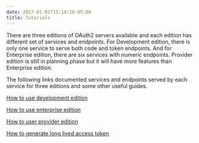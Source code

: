 ```yaml
---
date: 2017-01-01T15:14:28-05:00
title: Tutorials
---
```


There are three editions of OAuth2 servers available and each edition has different 
set of services and endpoints. For Development edition, there is only one service 
to serve both code and token endpoints. And for Enterprise edition, there are six 
services with numeric endpoints. Provider edition is still in planning phase but 
it will have more features than Enterprise edition. 

The following links documented services and endpoints served by each service for 
three editions and some other useful guides.

[How to use development edition](development/)

[How to use enterprise edition](enterprise/)

[How to user provider edition](provider/)

[How to generate long lived access token](longlive/)
